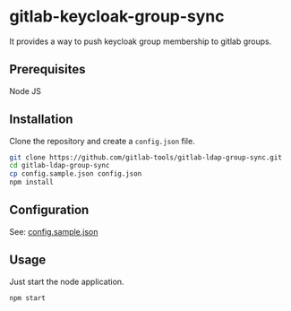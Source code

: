 # gitlab-keycloak-group-sync

It provides a way to push keycloak group membership to gitlab groups.

## Prerequisites

Node JS

## Installation

Clone the repository and create a `config.json` file.

```bash
git clone https://github.com/gitlab-tools/gitlab-ldap-group-sync.git
cd gitlab-ldap-group-sync
cp config.sample.json config.json
npm install
```

## Configuration

See: [config.sample.json ](config.sample.json )

## Usage

Just start the node application.

```bash
npm start
```
